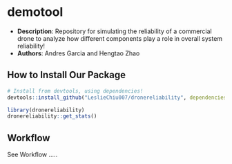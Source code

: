 # demotool
- **Description**: Repository for simulating the reliability of a commercial drone to analyze how different components play a role in overall system reliability!
- **Authors**: Andres Garcia and Hengtao Zhao 

## How to Install Our Package

```r
# Install from devtools, using dependencies!
devtools::install_github("LeslieChiu007/dronereliability", dependencies = TRUE)

library(dronereliability)
dronereliability::get_stats()
```

## Workflow

See Workflow .....